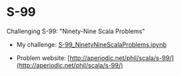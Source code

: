 # S-99
Challenging S-99: "Ninety-Nine Scala Problems"


* My challenge: [S-99_NinetyNineScalaProblems.ipynb](https://github.com/kota7/S-99/blob/master/S-99_NinetyNineScalaProblems.ipynb) 


* Problem website: [http://aperiodic.net/phil/scala/s-99/](http://aperiodic.net/phil/scala/s-99/)
